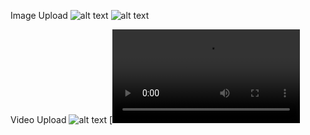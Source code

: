 Image Upload
![alt text](http://res.cloudinary.com/degqszhtq/image/upload/v1740315761/smyjxd5du6tnkitotdvm.png?raw=true)
![alt text](http://res.cloudinary.com/degqszhtq/image/upload/v1740315883/zfwrmit6huj3087rjro8.jpg?raw=true)

Video Upload
![alt text](https://res.cloudinary.com/degqszhtq/image/upload/v1740315112/krwy6cu8nak4ripipf2r.png?raw=true)
[![Watch the video](https://res.cloudinary.com/degqszhtq/video/upload/v1740314682/svtsmqi5cfwhslhpejw0.mp4?raw=true)



